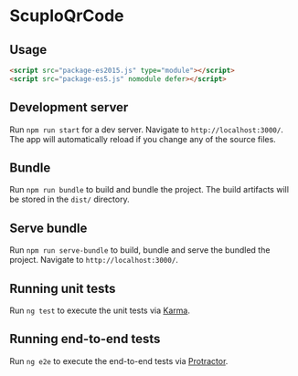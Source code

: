 # ScuploQrCode

## Usage

```html
<script src="package-es2015.js" type="module"></script>
<script src="package-es5.js" nomodule defer></script>
```

## Development server

Run `npm run start` for a dev server. Navigate to `http://localhost:3000/`. The app will automatically reload if you change any of the source files.

## Bundle

Run `npm run bundle` to build and bundle the project. The build artifacts will be stored in the `dist/` directory.

## Serve bundle

Run `npm run serve-bundle` to build, bundle and serve the bundled the project. Navigate to `http://localhost:3000/`.

## Running unit tests

Run `ng test` to execute the unit tests via [Karma](https://karma-runner.github.io).

## Running end-to-end tests

Run `ng e2e` to execute the end-to-end tests via [Protractor](http://www.protractortest.org/).
